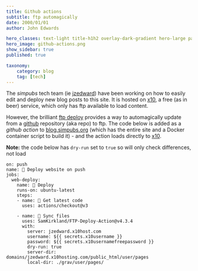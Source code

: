 ```yaml
---
title: Github actions
subtitle: ftp automagically
date: 2000/01/01
author: John Edwards

hero_classes: text-light title-h1h2 overlay-dark-gradient hero-large parallax
hero_image: github-actions.png
show_sidebar: true
published: true 

taxonomy:
    category: blog
    tag: [tech]
---
```

The *simpubs* tech team (ie [jzedward]) have been working on how to easily edit and deploy new blog posts to this site. It is hosted on [x10], a free (as in beer) service, which only has ftp available to load content.  

However, the brilliant [ftp deploy] provides a way to automagically update from a [github] repository (aka repo) to ftp. The code below is added as a *github action* to [blog.simpubs.org] (which has the entire site and a Docker container script to build it) - and the action loads directly to [x10].

**Note:** the code below has `dry-run` set to `true` so will only check differences, not load
```
on: push
name: 🚀 Deploy website on push
jobs:
  web-deploy:
    name: 🎉 Deploy
    runs-on: ubuntu-latest
    steps:
    - name: 🚚 Get latest code
      uses: actions/checkout@v3
    
    - name: 📂 Sync files
      uses: SamKirkland/FTP-Deploy-Action@v4.3.4
      with:
        server: jzedward.x10host.com
        username: ${{ secrets.x10username }}
        password: ${{ secrets.x10usernamefreepassword }}
        dry-run: true
        server-dir: domains/jzedward.x10hosting.com/public_html/user/pages
        local-dir: ./grav/user/pages/
```


[blog.simpubs.org]: https://github.com/jzedwards/blog.simpubs.org
[ftp deploy]: https://github.com/SamKirkland/ftp-deploy
[x10]: https://www.x10hosting.com
[jzedward]: https://jzedwards.github.io
[github]: https://github.com/jzedwards